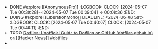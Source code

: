 - DONE #explore [[AnonymousPro]]
  :LOGBOOK:
  CLOCK: [2024-05-07 Tue 00:30:28]--[2024-05-07 Tue 00:39:04] => 00:08:36
  :END:
- DOING #explore [[LiberationMono]]
  DEADLINE: <2024-06-08 Sat>
  :LOGBOOK:
  CLOCK: [2024-05-07 Tue 00:40:07]
  CLOCK: [2024-05-07 Tue 00:40:11]
  :END:
- TODO [Dotfiles: Unofficial Guide to Dotfiles on GitHub (dotfiles.github.io)](https://news.ycombinator.com/item?id=40284164) on [[Hacker News]] #dotfiles
-